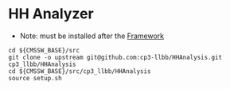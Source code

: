 # HH Analyzer

   * Note: must be installed after the [Framework](https://github.com/cp3-llbb/Framework)

```
cd ${CMSSW_BASE}/src
git clone -o upstream git@github.com:cp3-llbb/HHAnalysis.git cp3_llbb/HHAnalysis
cd ${CMSSW_BASE}/src/cp3_llbb/HHAnalysis
source setup.sh
```
